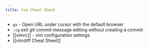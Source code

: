 ```yaml
---
title: Vim Cheat Sheet
---
```


- `gx` - Open URL under cursor with the default browser
- `:cq` exit git commit message editing without creating a commit
- [[vimrc]] - vim configuration settings
- [[vimdiff Cheat Sheet]]
